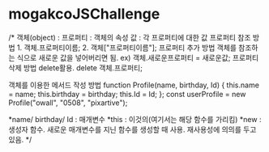 # mogakcoJSChallenge
/*
객체(object) :
  프로퍼티 : 객체의 속성
  값 : 각 프로퍼티에 대한 값
  프로퍼티 참조 방법
    1. 객체.프로퍼티이름;
    2. 객체["프로퍼티이름"];
  프로퍼티 추가 방법
    객체를 참조하는 식으로 새로운 값을 넣어버리면 됨.
    ex) 객체.새로운프로퍼티 = 새로운값;
  프로퍼티 삭제 방법
    delete활용.
    delete 객체.프로퍼티;
  
  객체를 이용한 메서드 작성 방법
  function Profile(name, birthday, Id) {
    this.name = name;
    this.birthday = birthday;
    this.Id = Id;
  };
  const userProfile = new Profile("owall", "0508", "pixartive");

  *name/ birthday/ Id : 매개변수
  *this : 이것의(여기서는 해당 함수를 가리킴)
  *new : 생성자 함수. 새로운 매개변수를 지닌 함수를 생성할 때 사용. 재사용성에 의의를 두고 있음.
*/
